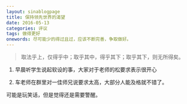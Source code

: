 ```yaml
---
layout: sinablogpage
title: 保持领先世界的渴望
date: 2016-05-13
categories: 评议 
tags: 做得更好
onewords: 尽可能少的得过且过，应该不断完善，争取做好。
---
```

> 取法乎上，仅得乎中；取乎其中，得乎其下；取乎其下，则无所得矣。

1. 早晨听学生说起软设的事，大家对于老师的松要求表示很开心

2. 车老师在群里对一佳师兄说要求太高，大部分人能及格就不错了。


可能是玩笑话，但是觉得还是需要警醒。



